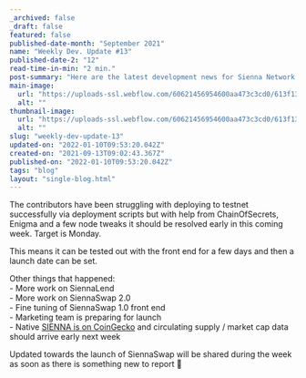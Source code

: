 ```yaml
---
_archived: false
_draft: false
featured: false
published-date-month: "September 2021"
name: "Weekly Dev. Update #13"
published-date-2: "12"
read-time-in-min: "2 min."
post-summary: "Here are the latest development news for Sienna Network."
main-image:
  url: "https://uploads-ssl.webflow.com/60621456954600aa473c3cd0/613f13a03ae59b0a3f3b0009_weekly-update-13%20Blog.jpg"
  alt: ""
thumbnail-image:
  url: "https://uploads-ssl.webflow.com/60621456954600aa473c3cd0/613f13a474766e6f6dc5285f_weekly-update-13%20Blog%20Thump.jpg"
  alt: ""
slug: "weekly-dev-update-13"
updated-on: "2022-01-10T09:53:20.042Z"
created-on: "2021-09-13T09:02:43.367Z"
published-on: "2022-01-10T09:53:20.042Z"
tags: "blog"
layout: "single-blog.html"
---
```


The contributors have been struggling with deploying to testnet successfully via deployment scripts but with help from ChainOfSecrets, Enigma and a few node tweaks it should be resolved early in this coming week. Target is Monday.

This means it can be tested out with the front end for a few days and then a launch date can be set.

Other things that happened:  
\- More work on SiennaLend  
\- More work on SiennaSwap 2.0  
\- Fine tuning of SiennaSwap 1.0 front end  
\- Marketing team is preparing for launch  
\- Native [SIENNA is on CoinGecko](https://www.coingecko.com/en/coins/sienna) and circulating supply / market cap data should arrive early next week

Updated towards the launch of SiennaSwap will be shared during the week as soon as there is something new to report 🚀

‍
